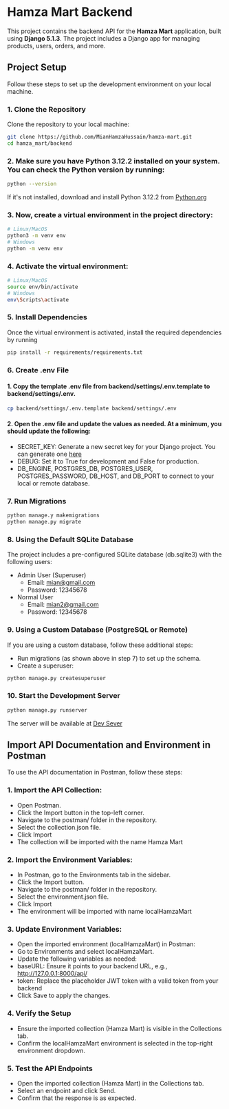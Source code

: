 # Hamza Mart Backend
This project contains the backend API for the **Hamza Mart** application, built using **Django 5.1.3**. The project includes a Django app for managing products, users, orders, and more.

## Project Setup
Follow these steps to set up the development environment on your local machine.

### 1. **Clone the Repository**
 Clone the repository to your local machine:

```bash
git clone https://github.com/MianHamzaHussain/hamza-mart.git
cd hamza_mart/backend
```

### 2. Make sure you have Python 3.12.2 installed on your system. You can check the Python version by running:
```bash
python --version
```
 If it's not installed, download and install Python 3.12.2 from  [Python.org](https://www.python.org/) 

### 3. Now, create a virtual environment in the project directory:
```bash
# Linux/MacOS
python3 -m venv env
# Windows
python -m venv env
```

### 4. Activate the virtual environment:
```bash
# Linux/MacOS
source env/bin/activate
# Windows
env\Scripts\activate
```

### 5. Install Dependencies
Once the virtual environment is activated, install the required dependencies by running
```bash
pip install -r requirements/requirements.txt
```

### 6. Create .env File
#### 1. Copy the template .env file from backend/settings/.env.template to backend/settings/.env.
```bash
cp backend/settings/.env.template backend/settings/.env
```
#### 2. Open the .env file and update the values as needed. At a minimum, you should update the following:
-   SECRET_KEY: Generate a new secret key for your Django project. You can generate one [here](https://djecrety.ir/)
-   DEBUG: Set it to True for development and False for production.
-   DB_ENGINE, POSTGRES_DB, POSTGRES_USER, POSTGRES_PASSWORD, DB_HOST, and DB_PORT to connect to your local or remote database.

### 7. Run Migrations
```bash 
python manage.y makemigrations
python manage.py migrate
```

### 8. Using the Default SQLite Database
The project includes a pre-configured SQLite database (db.sqlite3) with the following users:
- Admin User (Superuser)
    - Email: mian@gmail.com
    - Password: 12345678
- Normal User
    - Email: mian2@gmail.com
    - Password: 12345678

### 9. Using a Custom Database (PostgreSQL or Remote)
If you are using a custom database, follow these additional steps:
- Run migrations (as shown above in step 7) to set up the schema.
- Create a superuser:
```bash
python manage.py createsuperuser
```

### 10.  Start the Development Server
```bash
python manage.py runserver
```
The server will be available at  [Dev Sever](http://127.0.0.1:8000/)


## Import API Documentation and Environment in Postman
To use the API documentation in Postman, follow these steps:
### 1. Import the API Collection:
- Open Postman.
- Click the Import button in the top-left corner.
- Navigate to the postman/ folder in the repository.
- Select the collection.json file.
- Click Import
- The collection will be imported with the name Hamza Mart

### 2. Import the Environment Variables:
- In Postman, go to the Environments tab in the sidebar.
- Click the Import button.
- Navigate to the postman/ folder in the repository.
- Select the environment.json file.
- Click Import
- The environment will be imported with name  localHamzaMart

### 3. Update Environment Variables:
- Open the imported environment (localHamzaMart) in Postman:
- Go to Environments and select localHamzaMart.
- Update the following variables as needed:
- baseURL: Ensure it points to your backend URL, e.g., http://127.0.0.1:8000/api/ 
- token: Replace the placeholder JWT token with a valid token from your backend
- Click Save to apply the changes.

### 4. Verify the Setup
- Ensure the imported collection (Hamza Mart) is visible in the Collections tab.
- Confirm the localHamzaMart environment is selected in the top-right environment dropdown.

### 5. Test the API Endpoints
- Open the imported collection (Hamza Mart) in the Collections tab.
- Select an endpoint and click Send.
- Confirm that the response is as expected.